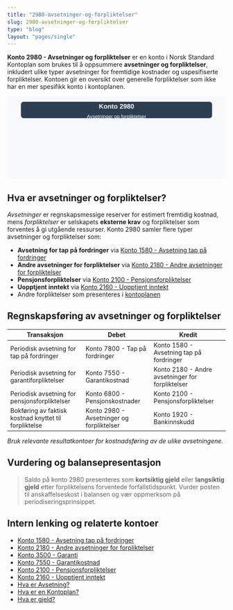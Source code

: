 ```yaml
---
title: "2980-avsetninger-og-forpliktelser"
slug: 2980-avsetninger-og-forpliktelser
type: "blog"
layout: "pages/single"
---
```


**Konto 2980 - Avsetninger og forpliktelser** er en konto i Norsk Standard Kontoplan som brukes til å oppsummere **avsetninger og forpliktelser**, inkludert ulike typer avsetninger for fremtidige kostnader og uspesifiserte forpliktelser. Kontoen gir en oversikt over generelle forpliktelser som ikke har en mer spesifikk konto i kontoplanen.

![Illustrasjon av konto 2980 avsetninger og forpliktelser](2980-avsetninger-og-forpliktelser-image.svg)

## Hva er avsetninger og forpliktelser?

*Avsetninger* er regnskapsmessige reserver for estimert fremtidig kostnad, mens *forpliktelser* er selskapets **eksterne krav** og forpliktelser som forventes å gi utgående ressurser. Konto 2980 samler flere typer avsetninger og forpliktelser som:

* **Avsetning for tap på fordringer** via [Konto 1580 - Avsetning tap på fordringer](/blogs/kontoplan/1580-avsetning-tap-pa-fordringer "Konto 1580 - Avsetning tap på fordringer")
* **Andre avsetninger for forpliktelser** via [Konto 2180 - Andre avsetninger for forpliktelser](/blogs/kontoplan/2180-andre-avsetninger-for-forpliktelser "Konto 2180 - Andre avsetninger for forpliktelser i Norsk Standard Kontoplan")
* **Pensjonsforpliktelser** via [Konto 2100 - Pensjonsforpliktelser](/blogs/kontoplan/2100-pensjonsforpliktelser "Konto 2100 - Pensjonsforpliktelser i Norsk Standard Kontoplan")
* **Uopptjent inntekt** via [Konto 2160 - Uopptjent inntekt](/blogs/kontoplan/2160-uopptjent-inntekt "Konto 2160 - Uopptjent inntekt i Norsk Standard Kontoplan")
* Andre forpliktelser som presenteres i [kontoplanen](/blogs/regnskap/hva-er-kontoplan "Hva er en Kontoplan? Komplett Guide til Kontoplaner i Norsk Regnskap")

## Regnskapsføring av avsetninger og forpliktelser

| Transaksjon                                           | Debet                                      | Kredit                                                           |
|-------------------------------------------------------|--------------------------------------------|------------------------------------------------------------------|
| Periodisk avsetning for tap på fordringer            | Konto 7800 - Tap på fordringer             | Konto 1580 - Avsetning tap på fordringer                         |
| Periodisk avsetning for garantiforpliktelser         | Konto 7550 - Garantikostnad                | Konto 2180 - Andre avsetninger for forpliktelser                 |
| Periodisk avsetning for pensjonsforpliktelser        | Konto 6800 - Pensjonskostnader             | Konto 2100 - Pensjonsforpliktelser                               |
| Bokføring av faktisk kostnad knyttet til forpliktelse | Konto 2980 - Avsetninger og forpliktelser  | Konto 1920 - Bankinnskudd                                        |

_*Bruk relevante resultatkontoer for kostnadsføring av de ulike avsetningene.*_

## Vurdering og balansepresentasjon

> Saldo på konto 2980 presenteres som **kortsiktig gjeld** eller **langsiktig gjeld** etter forpliktelsens forventede forfallstidspunkt. Vurder posten til anskaffelseskost i balansen og vær oppmerksom på periodiseringsprinsippet.

## Intern lenking og relaterte kontoer

* [Konto 1580 - Avsetning tap på fordringer](/blogs/kontoplan/1580-avsetning-tap-pa-fordringer "Konto 1580 - Avsetning tap på fordringer i Norsk Standard Kontoplan")
* [Konto 2180 - Andre avsetninger for forpliktelser](/blogs/kontoplan/2180-andre-avsetninger-for-forpliktelser "Konto 2180 - Andre avsetninger for forpliktelser i Norsk Standard Kontoplan")
* [Konto 3500 - Garanti](/blogs/kontoplan/3500-garanti "Konto 3500 - Garanti: Definisjon, regnskapsføring og eksempler")
* [Konto 7550 - Garantikostnad](/blogs/kontoplan/7550-garantikostnad "Konto 7550 - Garantikostnad i Norsk Standard Kontoplan")
* [Konto 2100 - Pensjonsforpliktelser](/blogs/kontoplan/2100-pensjonsforpliktelser "Konto 2100 - Pensjonsforpliktelser i Norsk Standard Kontoplan")
* [Konto 2160 - Uopptjent inntekt](/blogs/kontoplan/2160-uopptjent-inntekt "Konto 2160 - Uopptjent inntekt i Norsk Standard Kontoplan")
* [Hva er Avsetning?](/blogs/regnskap/avsetning "Hva er Avsetning i Regnskap? Komplett Guide til Avsetninger og Estimater")
* [Hva er en Kontoplan?](/blogs/regnskap/hva-er-kontoplan "Hva er en Kontoplan? Komplett Guide til Kontoplaner i Norsk Regnskap")
* [Hva er gjeld?](/blogs/regnskap/hva-er-gjeld "Hva er Gjeld i Regnskap? Komplett Guide til Forpliktelser og Gjeldstyper")
